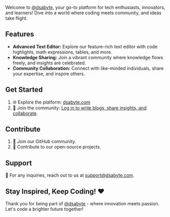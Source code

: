 Welcome to [@dsabyte](https://www.dsabyte.com), your go-to platform for tech enthusiasts, innovators, and learners! Dive into a world where coding meets community, and ideas take flight. 

## Features

- **Advanced Text Editor:** Explore our feature-rich text editor with code highlights, math expressions, tables, and more.
- **Knowledge Sharing:** Join a vibrant community where knowledge flows freely, and insights are celebrated.
- **Community Collaboration:** Connect with like-minded individuals, share your expertise, and inspire others.

## Get Started

1. 🌐 Explore the platform: [dsabyte.com](https://www.dsabyte.com)
2. 🚀 Join the community: [Log in to write blogs, share insights, and collaborate](https://dsabyte.com/auth/login).

## Contribute

1. 🤝 Join our GitHub community.
2. 🚀 Contribute to our open-source projects.

## Support

📧 For any inquiries, reach out to us at support@dsabyte.com.

## Stay Inspired, Keep Coding! ❤️

Thank you for being part of [@dsabyte](https://www.dsabyte.com) - where innovation meets passion. Let's code a brighter future together!

